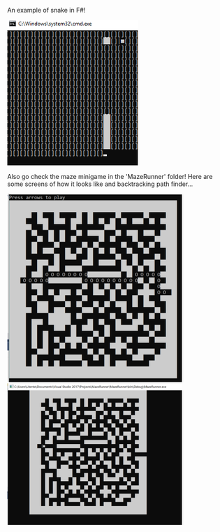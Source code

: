 An example of snake in F#!

![](Snakef.gif)


Also go check the maze minigame in the 'MazeRunner' folder!
Here are some screens of how it looks like and backtracking path finder...



<img src="img1.PNG" alt="drawing" width="400"/>
 
<img src="img2.PNG" alt="drawing" width="400"/>
